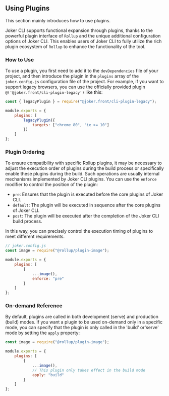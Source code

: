 ## Using Plugins

This section mainly introduces how to use plugins.

Joker CLI supports functional expansion through plugins, thanks to the powerful plugin interface of `Rollup` and the unique additional configuration options of Joker CLI. This enables users of Joker CLI to fully utilize the rich plugin ecosystem of `Rollup` to enhance the functionality of the tool.

### How to Use

To use a plugin, you first need to add it to the `devDependencies` file of your project, and then introduce the plugin in the `plugins` array of the `joker.config.js` configuration file of the project. For example, if you want to support legacy browsers, you can use the officially provided plugin `@('@joker.front/cli-plugin-legacy')` like this:

```js
const { legacyPlugin } = require("@joker.front/cli-plugin-legacy");

module.exports = {
    plugins: [
        legacyPlugin({
            targets: ["chrome 80", "ie >= 10"]
        })
    ]
};
```

### Plugin Ordering

To ensure compatibility with specific Rollup plugins, it may be necessary to adjust the execution order of plugins during the build process or specifically enable these plugins during the build. Such operations are usually internal mechanisms implemented by Joker CLI plugins. You can use the `enforce` modifier to control the position of the plugin:

-   `pre`: Ensures that the plugin is executed before the core plugins of Joker CLI.
-   `default`: The plugin will be executed in sequence after the core plugins of Joker CLI.
-   `post`: The plugin will be executed after the completion of the Joker CLI build process.

In this way, you can precisely control the execution timing of plugins to meet different requirements.

```js
// joker.config.js
const image = require("@rollup/plugin-image");

module.exports = {
    plugins: [
        {
            ...image(),
            enforce: "pre"
        }
    ]
};
```

### On-demand Reference

By default, plugins are called in both development (serve) and production (build) modes. If you want a plugin to be used on-demand only in a specific mode, you can specify that the plugin is only called in the 'build' or'serve' mode by setting the `apply` property:

```js
const image = require("@rollup/plugin-image");

module.exports = {
    plugins: [
        {
            ...image(),
            // This plugin only takes effect in the build mode
            apply: "build"
        }
    ]
};
```
